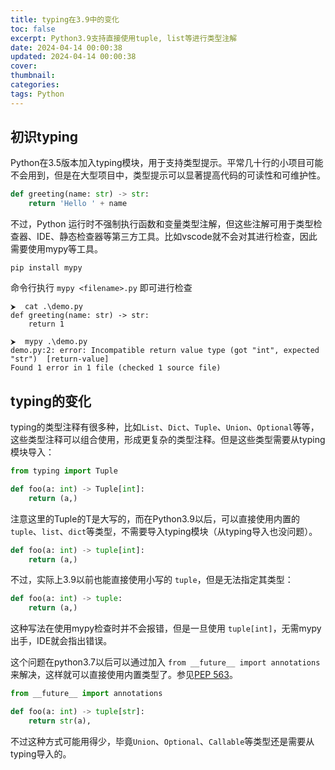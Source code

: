 ```yaml
---
title: typing在3.9中的变化
toc: false
excerpt: Python3.9支持直接使用tuple, list等进行类型注解
date: 2024-04-14 00:00:38
updated: 2024-04-14 00:00:38
cover:
thumbnail:
categories:
tags: Python
---
```



<!-- more -->

## 初识typing

Python在3.5版本加入typing模块，用于支持类型提示。平常几十行的小项目可能不会用到，但是在大型项目中，类型提示可以显著提高代码的可读性和可维护性。
```python
def greeting(name: str) -> str:
    return 'Hello ' + name
```
不过，Python 运行时不强制执行函数和变量类型注解，但这些注解可用于类型检查器、IDE、静态检查器等第三方工具。比如vscode就不会对其进行检查，因此需要使用mypy等工具。

```shell
pip install mypy
```

命令行执行 `mypy <filename>.py` 即可进行检查
```shell shell
⮞  cat .\demo.py
def greeting(name: str) -> str:
    return 1

⮞  mypy .\demo.py
demo.py:2: error: Incompatible return value type (got "int", expected "str")  [return-value]
Found 1 error in 1 file (checked 1 source file)
```


## typing的变化

typing的类型注释有很多种，比如`List`、`Dict`、`Tuple`、`Union`、`Optional`等等，这些类型注释可以组合使用，形成更复杂的类型注释。但是这些类型需要从typing模块导入：

```python
from typing import Tuple

def foo(a: int) -> Tuple[int]:
    return (a,)
```

注意这里的Tuple的T是大写的，而在Python3.9以后，可以直接使用内置的`tuple`、`list`、`dict`等类型，不需要导入typing模块（从typing导入也没问题）。

```python
def foo(a: int) -> tuple[int]:
    return (a,)
```

不过，实际上3.9以前也能直接使用小写的 `tuple`，但是无法指定其类型：
```python
def foo(a: int) -> tuple:
    return (a,)
```
这种写法在使用mypy检查时并不会报错，但是一旦使用 `tuple[int]`，无需mypy出手，IDE就会指出错误。

这个问题在python3.7以后可以通过加入 `from __future__ import annotations` 来解决，这样就可以直接使用内置类型了。参见[PEP 563](https://peps.python.org/pep-0563/)。

```python   
from __future__ import annotations

def foo(a: int) -> tuple[str]:
    return str(a),
```

不过这种方式可能用得少，毕竟`Union`、`Optional`、`Callable`等类型还是需要从typing导入的。